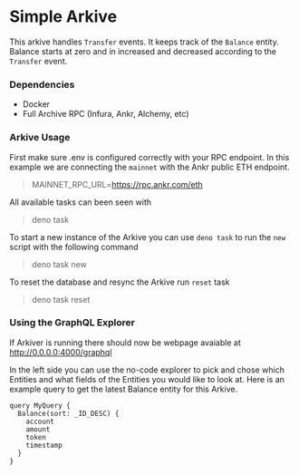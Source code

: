 # Simple Arkive
This arkive handles `Transfer` events. It keeps track of the `Balance` entity. Balance starts at zero and in increased and decreased according to the `Transfer` event.
### Dependencies
* Docker
* Full Archive RPC (Infura, Ankr, Alchemy,  etc)

### Arkive Usage

First make sure .env is configured correctly with your RPC endpoint. In this example we are connecting the `mainnet` with the Ankr public ETH endpoint.
> MAINNET_RPC_URL=https://rpc.ankr.com/eth

All available tasks can been seen with
> deno task

To start a new instance of the Arkive you can use `deno task` to run the `new` script with the following command
> deno task new

To reset the database and resync the Arkive run `reset` task
> deno task reset

### Using the GraphQL Explorer
If Arkiver is running there should now be webpage avaiable at http://0.0.0.0:4000/graphql

In the left side you can use the no-code explorer to pick and chose which Entities and what fields of the Entities you would like to look at. Here is an example query to get the latest Balance entity for this Arkive.
```
query MyQuery {
  Balance(sort: _ID_DESC) {
    account
    amount
    token
    timestamp
  }
}
```